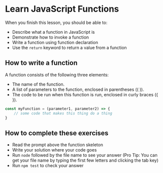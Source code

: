 # Learn JavaScript Functions

When you finish this lesson, you should be able to:

* Describe what a function in JavaScript is
* Demonstrate how to invoke a function
* Write a function using function declaration
* Use the `return` keyword to return a value from a function

## How to write a function

A function consists of the following three elements:

* The name of the function.
* A list of parameters to the function, enclosed in parentheses (( )).
* The code to be run when this function is run, enclosed in curly braces ({ }).

```JavaScript
const myFunction = (parameter1, parameter2) => {
    // some code that makes this thing do a thing
}
```

## How to complete these exercises

* Read the prompt above the function skeleton
* Write your solution where your code goes
* Run `node` followed by the file name to see your answer (Pro Tip: You can get your file name by typing the first few letters and clicking the tab key)
* Run `npm test` to check your answer


